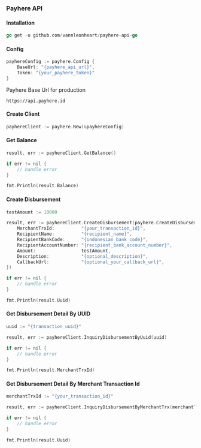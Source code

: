 ### Payhere API
#### Installation
```go
go get -u github.com/vannleonheart/payhere-api-go
```
#### Config
```go
payhereConfig := payhere.Config {
    BaseUrl: "{payhere_api_url}",
    Token: "{your_payhere_token}"
}
```
Payhere Base Url for production
```text
https://api.payhere.id
```
#### Create Client
```go
payhereClient := payhere.New(&payhereConfig)
```
#### Get Balance
```go
result, err := payhereClient.GetBalance()

if err != nil {
    // handle error
}

fmt.Println(result.Balance)
```
#### Create Disbursement
```go
testAmount := 10000

result, err := payhereClient.CreateDisbursement(payhere.CreateDisbursementRequest{
    MerchantTrxId:          "{your_transaction_id}",
    RecipientName:          "{recipient_name}",
    RecipientBankCode:      "{indonesian_bank_code}",
    RecipientAccountNumber: "{recipient_bank_account_number}",
    Amount:                 testAmount,
    Description:            "{optional_description}",
    CallbackUrl:            "{optional_your_callback_url}",
})

if err != nil {
    // handle error
}

fmt.Println(result.Uuid)
```
#### Get Disbursement Detail By UUID
```go
uuid := "{transaction_uuid}"

result, err := payhereClient.InquiryDisbursementByUuid(uuid)

if err != nil {
    // handle error
}

fmt.Println(result.MerchantTrxId)
```
#### Get Disbursement Detail By Merchant Transaction Id
```go
merchantTrxId := "{your_transaction_id}"

result, err := payhereClient.InquiryDisbursementByMerchantTrx(merchantTrxId)

if err != nil {
    // handle error
}

fmt.Println(result.Uuid)
```
